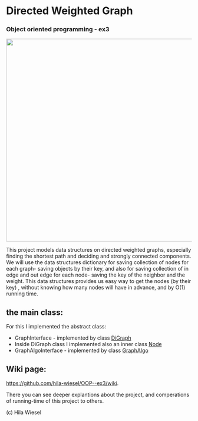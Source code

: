 # Directed Weighted Graph
### Object oriented programming - ex3

<img src= "images/graph2.jpg" width=550 hight=100>



This project models data structures on directed weighted graphs, especially finding the shortest path and deciding and strongly connected components. We will use the data structures dictionary for saving collection of nodes for each graph- saving objects by their key, and also for saving collection of in edge and out edge for each node- saving the key of the neighbor and the weight. This data structures provides us easy way to get the nodes (by their key) , without knowing how many nodes will have in advance, and by O(1) running time.

## the main class:
For this I implemented the abstract class:
* GraphInterface - implemented by class [DiGraph](https://github.com/hila-wiesel/OOP--ex3/wiki/DiGraph)
* Inside DiGraph class I implemented also an inner class [Node](https://github.com/hila-wiesel/OOP--ex3/wiki/Node)
* GraphAlgoInterface - implemented by class [GraphAlgo](https://github.com/hila-wiesel/OOP--ex3/wiki/GraphAlgo)


## Wiki page:
 https://github.com/hila-wiesel/OOP--ex3/wiki.
 
 There you can see deeper explantions about the project, and comperations of running-time of this project to others.




(c) Hila Wiesel
